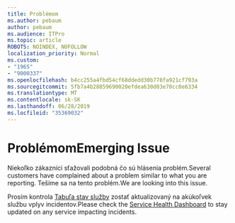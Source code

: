 ```yaml
---
title: Problémom
ms.author: pebaum
author: pebaum
ms.audience: ITPro
ms.topic: article
ROBOTS: NOINDEX, NOFOLLOW
localization_priority: Normal
ms.custom:
- "1965"
- "9000337"
ms.openlocfilehash: b4cc255a4fbd54cf68ddedd30b778fa921cf793a
ms.sourcegitcommit: 5fb7a4b28859690020efdea630d03e70cc0e6334
ms.translationtype: MT
ms.contentlocale: sk-SK
ms.lasthandoff: 06/28/2019
ms.locfileid: "35369032"
---
```

# <a name="emerging-issue"></a><span data-ttu-id="b9dde-102">Problémom</span><span class="sxs-lookup"><span data-stu-id="b9dde-102">Emerging Issue</span></span>

<span data-ttu-id="b9dde-103">Niekoľko zákazníci sťažovali podobná čo sú hlásenia problém.</span><span class="sxs-lookup"><span data-stu-id="b9dde-103">Several customers have complained about a problem similar to what you are reporting.</span></span> <span data-ttu-id="b9dde-104">Tešíme sa na tento problém.</span><span class="sxs-lookup"><span data-stu-id="b9dde-104">We are looking into this issue.</span></span>

<span data-ttu-id="b9dde-105">Prosím kontrola [Tabuľa stav služby](https://admin.microsoft.com/adminportal/home#/servicehealth) zostať aktualizovaný na akúkoľvek službu vplyv incidentov.</span><span class="sxs-lookup"><span data-stu-id="b9dde-105">Please check the [Service Health Dashboard](https://admin.microsoft.com/adminportal/home#/servicehealth) to stay updated on any service impacting incidents.</span></span>